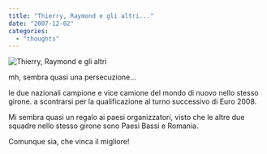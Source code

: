 ```yaml
---
title: "Thierry, Raymond e gli altri..."
date: "2007-12-02"
categories: 
  - "thoughts"
---
```


![Thierry, Raymond e gli altri](images/file_295256_230790.jpg)

mh, sembra quasi una persecuzione...

le due nazionali campione e vice camione del mondo di nuovo nello stesso girone. a scontrarsi per la qualificazione al turno successivo di Euro 2008.

Mi sembra quasi un regalo ai paesi organizzatori, visto che le altre due squadre nello stesso girone sono Paesi Bassi e Romania.

Comunque sia, che vinca il migliore!
